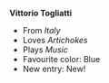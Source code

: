 **Vittorio Togliatti**

- From *Italy*
- Loves *Artichokes*
- Plays *Music*
- Favourite color: Blue
- New entry: New!
